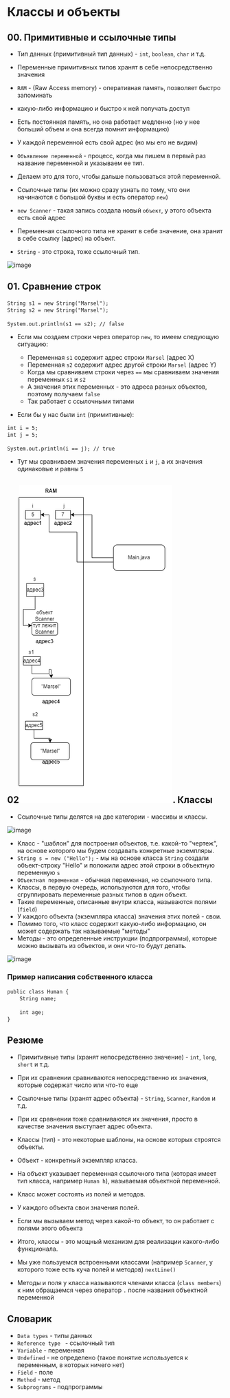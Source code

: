 # Классы и объекты

## 00. Примитивные и ссылочные типы

* Тип данных (примитивный тип данных) - `int`, `boolean`, `char` и т.д.
* Переменные примитивных типов хранят в себе непосредственно значения
* `RAM` - (Raw Access memory) - оперативная память, позволяет быстро запоминать
* какую-либо информацию и быстро к ней получать доступ
* Есть постоянная память, но она работает медленно (но у нее больший объем и она всегда помнит информацию)
* У каждой переменной есть свой адрес (но мы его не видим)
* `Объявление переменной` - процесс, когда мы пишем в первый раз название переменной и указываем ее тип.
* Делаем это для того, чтобы дальше пользоваться этой переменной.

* Ссылочные типы (их можно сразу узнать по тому, что они начинаются с большой буквы и есть оператор `new`)
* `new Scanner` - такая запись создала новый `объект`, у этого объекта есть свой адрес
* Переменная ссылочного типа не хранит в себе значение, она хранит в себе ссылку (адрес) на объект.
* `String` - это строка, тоже ссылочный тип.

![image](https://raw.githubusercontent.com/ait-tr/cohort36/main/basic_programming/lesson_06/img/1.png)

## 01. Сравнение строк

```
String s1 = new String("Marsel");
String s2 = new String("Marsel");

System.out.println(s1 == s2); // false
```

* Если мы создаем строки через оператор `new`, то имеем следующую ситуацию:
    * Переменная `s1` содержит адрес строки `Marsel` (адрес X)
    * Переменная `s2` содержит адрес другой строки `Marsel` (адрес Y)
    * Когда мы сравниваем строки через `==` мы сравниваем значения переменных `s1` и `s2`
    * А значения этих переменных - это адреса разных объектов, поэтому получаем `false`
    * Так работает с ссылочными типами

* Если бы у нас были `int` (примитивные):

```
int i = 5;
int j = 5;

System.out.println(i == j); // true
```

* Тут мы сравниваем значения переменных `i` и `j`, а их значения одинаковые и равны `5`

## 02![img.png](img/1.png). Классы

* Ссылочные типы делятся на две категории - массивы и классы.

![image](https://raw.githubusercontent.com/ait-tr/cohort36/main/basic_programming/lesson_06/img/2.png)


* Класс - "шаблон" для построения объектов, т.е. какой-то "чертеж", на основе которого мы будем создавать конкретные экземпляры.
* `String s = new ("Hello");` - мы на основе класса `String` создали объект-строку "Hello" и положили адрес этой строки в объектную переменную `s`
* `Объектная переменная` - обычная переменная, но ссылочного типа.
* Классы, в первую очередь, используются для того, чтобы сгруппировать переменные разных типов в один объект.
* Такие переменные, описанные внутри класса, называются полями (`field`)
* У каждого объекта (экземпляра класса) значения этих полей - свои.
* Помимо того, что класс содержит какую-либо информацию, он может содержать так называемые "методы"
* Методы - это определенные инструкции (подпрограммы), которые можно вызывать из объектов, и они что-то будут делать.

![image](https://raw.githubusercontent.com/ait-tr/cohort36/main/basic_programming/lesson_06/img/3.png)

### Пример написания собственного класса

```
public class Human {
    String name;

    int age;
}
```

## Резюме

* Примитивные типы (хранят непосредственно значение) - `int`, `long`, `short` и т.д.
* При их сравнении сравниваются непосредственно их значения, которые содержат число или что-то еще

* Ссылочные типы (хранят адрес объекта) - `String`, `Scanner`, `Random` и т.д.
* При их сравнении тоже сравниваются их значения, просто в качестве значения выступает адрес объекта.

* Классы (тип) - это некоторые шаблоны, на основе которых строятся объекты.
* Объект - конкретный экземпляр класса.
* На объект указывает переменная ссылочного типа (которая имеет тип класса, например `Human h`), называемая объектной переменной.
* Класс может состоять из полей и методов.
* У каждого объекта свои значения полей.
* Если мы вызываем метод через какой-то объект, то он работает с полями этого объекта
* Итого, классы - это мощный механизм для реализации какого-либо функционала.
* Мы уже пользуемся встроенными классами (например `Scanner`, у которого тоже есть куча полей и методов) `nextLine()`
* Методы и поля у класса называются членами класса (`class members`) к ним обращаемся через оператор `.` после названия объектной переменной

## Словарик

* `Data types` - типы данных
* `Reference type ` - ссылочный тип
* `Variable` - переменная
* `Undefined` - не определено (такое понятие используется к переменным, в которых ничего нет)
* `Field` - поле
* `Method` - метод
* `Subprograms` - подпрограммы

